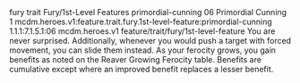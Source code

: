 <ability>
  <metadata>
    <class>fury</class>
    <feature_type>trait</feature_type>
    <file_dpath>Fury/1st-Level Features</file_dpath>
    <item_id>primordial-cunning</item_id>
    <item_index>06</item_index>
    <item_name>Primordial Cunning</item_name>
    <level>1</level>
    <scc>mcdm.heroes.v1:feature.trait.fury.1st-level-feature:primordial-cunning</scc>
    <scdc>1.1.1:7.1.5.1:06</scdc>
    <source>mcdm.heroes.v1</source>
    <type>feature/trait/fury/1st-level-feature</type>
  </metadata>
  <effects>
    <effect type="mundane">You are never surprised. Additionally, whenever you would push a target with forced movement, you can slide them instead.
As your ferocity grows, you gain benefits as noted on the Reaver Growing Ferocity table. Benefits are cumulative except where an improved benefit replaces a lesser benefit.</effect>
  </effects>
</ability>
